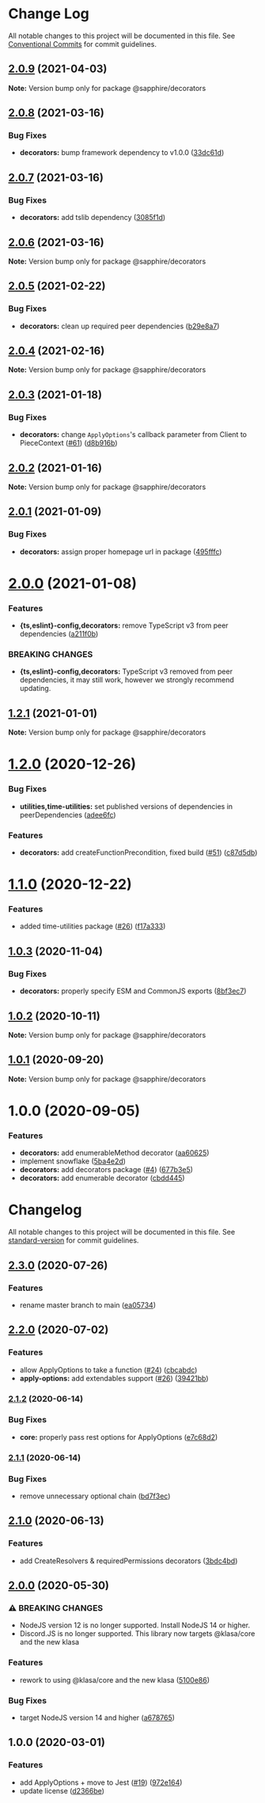 # Change Log

All notable changes to this project will be documented in this file.
See [Conventional Commits](https://conventionalcommits.org) for commit guidelines.

## [2.0.9](https://github.com/sapphire-community/utilities/compare/@sapphire/decorators@2.0.8...@sapphire/decorators@2.0.9) (2021-04-03)

**Note:** Version bump only for package @sapphire/decorators

## [2.0.8](https://github.com/sapphire-community/utilities/compare/@sapphire/decorators@2.0.7...@sapphire/decorators@2.0.8) (2021-03-16)

### Bug Fixes

-   **decorators:** bump framework dependency to v1.0.0 ([33dc61d](https://github.com/sapphire-community/utilities/commit/33dc61d9d0455cbe2f1385728fb8a2dd425dcc2a))

## [2.0.7](https://github.com/sapphire-community/utilities/compare/@sapphire/decorators@2.0.6...@sapphire/decorators@2.0.7) (2021-03-16)

### Bug Fixes

-   **decorators:** add tslib dependency ([3085f1d](https://github.com/sapphire-community/utilities/commit/3085f1dadcd84fc8f7aa9c39a7f23333c1d4eb14))

## [2.0.6](https://github.com/sapphire-community/utilities/compare/@sapphire/decorators@2.0.5...@sapphire/decorators@2.0.6) (2021-03-16)

**Note:** Version bump only for package @sapphire/decorators

## [2.0.5](https://github.com/sapphire-community/utilities/compare/@sapphire/decorators@2.0.4...@sapphire/decorators@2.0.5) (2021-02-22)

### Bug Fixes

-   **decorators:** clean up required peer dependencies ([b29e8a7](https://github.com/sapphire-community/utilities/commit/b29e8a7c2adb7c6beff392291fd5f2bc8587271c))

## [2.0.4](https://github.com/sapphire-community/utilities/compare/@sapphire/decorators@2.0.3...@sapphire/decorators@2.0.4) (2021-02-16)

**Note:** Version bump only for package @sapphire/decorators

## [2.0.3](https://github.com/sapphire-community/utilities/compare/@sapphire/decorators@2.0.2...@sapphire/decorators@2.0.3) (2021-01-18)

### Bug Fixes

-   **decorators:** change `ApplyOptions`'s callback parameter from Client to PieceContext ([#61](https://github.com/sapphire-community/utilities/issues/61)) ([d8b916b](https://github.com/sapphire-community/utilities/commit/d8b916bb0f90b40499f7d6315bfec3cfd6642968))

## [2.0.2](https://github.com/sapphire-community/utilities/compare/@sapphire/decorators@2.0.1...@sapphire/decorators@2.0.2) (2021-01-16)

**Note:** Version bump only for package @sapphire/decorators

## [2.0.1](https://github.com/sapphire-community/utilities/compare/@sapphire/decorators@2.0.0...@sapphire/decorators@2.0.1) (2021-01-09)

### Bug Fixes

-   **decorators:** assign proper homepage url in package ([495fffc](https://github.com/sapphire-community/utilities/commit/495fffc3424335bd481ba684c29b2193194f2545))

# [2.0.0](https://github.com/sapphire-community/utilities/compare/@sapphire/decorators@1.2.1...@sapphire/decorators@2.0.0) (2021-01-08)

### Features

-   **{ts,eslint}-config,decorators:** remove TypeScript v3 from peer dependencies ([a211f0b](https://github.com/sapphire-community/utilities/commit/a211f0b1d07c634cf80701a6685537c14e35586e))

### BREAKING CHANGES

-   **{ts,eslint}-config,decorators:** TypeScript v3 removed from peer dependencies, it may still work, however we
    strongly recommend updating.

## [1.2.1](https://github.com/sapphire-community/utilities/compare/@sapphire/decorators@1.2.0...@sapphire/decorators@1.2.1) (2021-01-01)

**Note:** Version bump only for package @sapphire/decorators

# [1.2.0](https://github.com/sapphire-community/utilities/compare/@sapphire/decorators@1.1.0...@sapphire/decorators@1.2.0) (2020-12-26)

### Bug Fixes

-   **utilities,time-utilities:** set published versions of dependencies in peerDependencies ([adee6fc](https://github.com/sapphire-community/utilities/commit/adee6fcbd1f7d85e5abee2630aeaa3a192e2a29f))

### Features

-   **decorators:** add createFunctionPrecondition, fixed build ([#51](https://github.com/sapphire-community/utilities/issues/51)) ([c87d5db](https://github.com/sapphire-community/utilities/commit/c87d5db8e29bbfcf96a29e34e4e4186426bac304))

# [1.1.0](https://github.com/sapphire-community/utilities/compare/@sapphire/decorators@1.0.3...@sapphire/decorators@1.1.0) (2020-12-22)

### Features

-   added time-utilities package ([#26](https://github.com/sapphire-community/utilities/issues/26)) ([f17a333](https://github.com/sapphire-community/utilities/commit/f17a3339667a452e8745fad7884272176e5d65e8))

## [1.0.3](https://github.com/sapphire-community/utilities/compare/@sapphire/decorators@1.0.2...@sapphire/decorators@1.0.3) (2020-11-04)

### Bug Fixes

-   **decorators:** properly specify ESM and CommonJS exports ([8bf3ec7](https://github.com/sapphire-community/utilities/commit/8bf3ec7a025574244e232fae93f31e67b1689cf9))

## [1.0.2](https://github.com/sapphire-community/utilities/compare/@sapphire/decorators@1.0.1...@sapphire/decorators@1.0.2) (2020-10-11)

**Note:** Version bump only for package @sapphire/decorators

## [1.0.1](https://github.com/sapphire-community/utilities/compare/@sapphire/decorators@1.0.0...@sapphire/decorators@1.0.1) (2020-09-20)

**Note:** Version bump only for package @sapphire/decorators

# 1.0.0 (2020-09-05)

### Features

-   **decorators:** add enumerableMethod decorator ([aa60625](https://github.com/sapphire-community/utilities/commit/aa606251336eb983e7a37e10bc69bb2ba232683a))
-   implement snowflake ([5ba4e2d](https://github.com/sapphire-community/utilities/commit/5ba4e2d82557dd4ff60ffe891a7b46e46373bea2))
-   **decorators:** add decorators package ([#4](https://github.com/sapphire-community/utilities/issues/4)) ([677b3e5](https://github.com/sapphire-community/utilities/commit/677b3e59d5c6160cbe6fb410821cadd7c0f00e3c))
-   **decorators:** add enumerable decorator ([cbdd445](https://github.com/sapphire-community/utilities/commit/cbdd445dbe9341691ed706357bbcdd8636078a1b))

# Changelog

All notable changes to this project will be documented in this file. See [standard-version](https://github.com/conventional-changelog/standard-version) for commit guidelines.

## [2.3.0](https://github.com/skyra-project/decorators/compare/v2.2.0...v2.3.0) (2020-07-26)

### Features

-   rename master branch to main ([ea05734](https://github.com/skyra-project/decorators/commit/ea05734f32db0ea475e699e27658fb2749b40d5f))

## [2.2.0](https://github.com/skyra-project/decorators/compare/v2.1.2...v2.2.0) (2020-07-02)

### Features

-   allow ApplyOptions to take a function ([#24](https://github.com/skyra-project/decorators/issues/24)) ([cbcabdc](https://github.com/skyra-project/decorators/commit/cbcabdc03cb937364cde72a3d4d393cfbf474e55))
-   **apply-options:** add extendables support ([#26](https://github.com/skyra-project/decorators/issues/26)) ([39421bb](https://github.com/skyra-project/decorators/commit/39421bb69042a75d2b0257c6726436f432448281))

### [2.1.2](https://github.com/skyra-project/decorators/compare/v2.1.1...v2.1.2) (2020-06-14)

### Bug Fixes

-   **core:** properly pass rest options for ApplyOptions ([e7c68d2](https://github.com/skyra-project/decorators/commit/e7c68d2613c16a4438b9a816a71d0c20de71cac5))

### [2.1.1](https://github.com/skyra-project/decorators/compare/v2.1.0...v2.1.1) (2020-06-14)

### Bug Fixes

-   remove unnecessary optional chain ([bd7f3ec](https://github.com/skyra-project/decorators/commit/bd7f3ec347edd57c681b2283425569f3df4b5f32))

## [2.1.0](https://github.com/skyra-project/decorators/compare/v2.0.0...v2.1.0) (2020-06-13)

### Features

-   add CreateResolvers & requiredPermissions decorators ([3bdc4bd](https://github.com/skyra-project/decorators/commit/3bdc4bd4066a1e1112307c15c69fc80c790584f0))

## [2.0.0](https://github.com/skyra-project/decorators/compare/v1.0.0...v2.0.0) (2020-05-30)

### ⚠ BREAKING CHANGES

-   NodeJS version 12 is no longer supported. Install NodeJS 14 or higher.
-   Discord.JS is no longer supported. This library now targets @klasa/core and the new
    klasa

### Features

-   rework to using @klasa/core and the new klasa ([5100e86](https://github.com/skyra-project/decorators/commit/5100e869bc11e932350f97846942a8eb7b141c37))

### Bug Fixes

-   target NodeJS version 14 and higher ([a678765](https://github.com/skyra-project/decorators/commit/a678765ff28c2d16e12489512ac1d3d0d79e10fb))

## 1.0.0 (2020-03-01)

### Features

-   add ApplyOptions + move to Jest ([#19](https://github.com/skyra-project/decorators/issues/19)) ([972e164](https://github.com/skyra-project/decorators/commit/972e164a40b5bb6f1296ea8a3d1f8312a3c8de23))
-   update license ([d2366be](https://github.com/skyra-project/decorators/commit/d2366be6207c3794858d7255274b4c83fe14503d))
